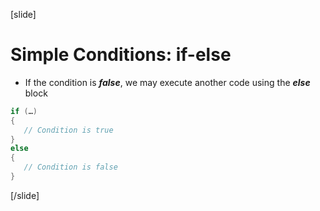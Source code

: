 [slide]
# Simple Conditions: if-else
* If the condition is ***false***, we may execute another code using the ***еlse*** block
```csharp
if (…)
{
   // Condition is true
}
else
{
   // Condition is false
}
```
[/slide]
